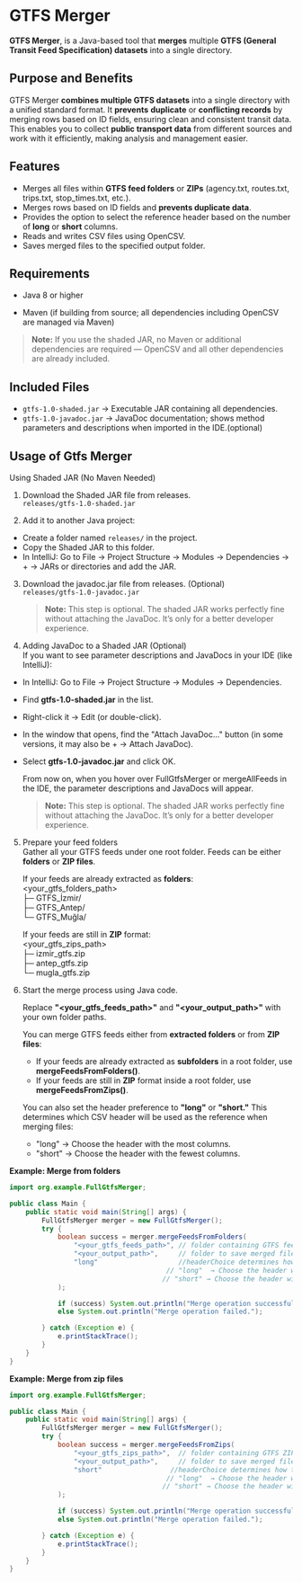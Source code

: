 # GTFS Merger

**GTFS Merger**, is a Java-based tool that **merges** multiple **GTFS (General Transit Feed Specification) datasets** into a single directory.

## Purpose and Benefits  
GTFS Merger **combines multiple GTFS datasets** into a single directory with a unified standard format. It **prevents** **duplicate** or **conflicting records** by merging rows based on ID fields, ensuring clean and consistent transit data. This enables you to collect **public transport data** from different sources and work with it efficiently, making analysis and management easier.

## Features
- Merges all files within **GTFS feed folders** or **ZIPs** (agency.txt, routes.txt, trips.txt, stop_times.txt, etc.).  
- Merges rows based on ID fields and **prevents duplicate data**.  
- Provides the option to select the reference header based on the number of **long** or **short** columns.
- Reads and writes CSV files using OpenCSV.
- Saves merged files to the specified output folder.


## Requirements

-  Java 8 or higher

-  Maven (if building from source; all dependencies including OpenCSV are managed via Maven)

  > **Note:** If you use the shaded JAR, no Maven or additional dependencies are required — OpenCSV and all other dependencies are already included.

## Included Files  

- `gtfs-1.0-shaded.jar` → Executable JAR containing all dependencies.
- `gtfs-1.0-javadoc.jar` → JavaDoc documentation; shows method parameters and descriptions when imported in the IDE.(optional)
  
## Usage of Gtfs Merger
 Using Shaded JAR (No Maven Needed)
 1. Download the Shaded JAR file from releases.  
 `releases/gtfs-1.0-shaded.jar`

2. Add it to another Java project:

- Create a folder named `releases/` in the project.
- Copy the Shaded JAR to this folder.  
- In IntelliJ: Go to File → Project Structure → Modules → Dependencies → + → JARs or directories and add the JAR.

3. Download the javadoc.jar file from releases. (Optional)     
 `releases/gtfs-1.0-javadoc.jar`
  
   > **Note:** This step is optional. The shaded JAR works perfectly fine without attaching the JavaDoc. It’s only for a better developer experience.
4. Adding JavaDoc to a Shaded JAR  (Optional)  
   If you want to see parameter descriptions and JavaDocs in your IDE (like IntelliJ):
- In IntelliJ: Go to File → Project Structure → Modules → Dependencies.

- Find **gtfs-1.0-shaded.jar** in the list.

- Right-click it → Edit (or double-click).

- In the window that opens, find the "Attach JavaDoc..." button (in some versions, it may also be + → Attach JavaDoc).

- Select **gtfs-1.0-javadoc.jar** and click OK.

  From now on, when you hover over FullGtfsMerger or mergeAllFeeds in the IDE, the parameter descriptions and JavaDocs will appear.  
  
  > **Note:** This step is optional. The shaded JAR works perfectly fine without attaching the JavaDoc. It’s only for a better developer experience.
5. Prepare your feed folders  
 Gather all your GTFS feeds under one root folder. Feeds can be either **folders** or **ZIP files**.  

   If your feeds are already extracted as **folders**:  
            <your_gtfs_folders_path>   
                     ├─ GTFS_İzmir/  
                     ├─ GTFS_Antep/  
                     └─ GTFS_Muğla/
      
   If your feeds are still in **ZIP** format:  
            <your_gtfs_zips_path>  
                     ├─ izmir_gtfs.zip  
                     ├─ antep_gtfs.zip  
                     └─ mugla_gtfs.zip  
      

 6. Start the merge process using Java code.
    
    Replace  **"<your_gtfs_feeds_path>"** and  **"<your_output_path>"** with your own folder paths.
       
    You can merge GTFS feeds either from **extracted folders** or from **ZIP files**:       
     - If your feeds are already extracted as **subfolders** in a root folder, use **mergeFeedsFromFolders()**.     
     - If your feeds are still in **ZIP** format inside a root folder, use **mergeFeedsFromZips()**.
       
    You can also set the header preference to **"long"** or **"short."** This determines which CSV header will be used as the reference when merging files:    
      - "long"  → Choose the header with the most columns.      
      - "short" → Choose the header with the fewest columns.    

**Example: Merge from folders**
```java
import org.example.FullGtfsMerger;

public class Main {
    public static void main(String[] args) {
        FullGtfsMerger merger = new FullGtfsMerger();
        try {
            boolean success = merger.mergeFeedsFromFolders(
                "<your_gtfs_feeds_path>", // folder containing GTFS feed folders
                "<your_output_path>",     // folder to save merged files
                "long"                    //headerChoice determines how the reference header is chosen:
                                       // "long"  → Choose the header with the most columns.
                                      // "short" → Choose the header with the fewest columns.
            );

            if (success) System.out.println("Merge operation successful.");
            else System.out.println("Merge operation failed.");

        } catch (Exception e) {
            e.printStackTrace();
        }
    }
}
  ```
**Example: Merge from zip files**
```java
import org.example.FullGtfsMerger;

public class Main {
    public static void main(String[] args) {
        FullGtfsMerger merger = new FullGtfsMerger();
        try {
            boolean success = merger.mergeFeedsFromZips(
                "<your_gtfs_zips_path>",  // folder containing GTFS ZIP files
                "<your_output_path>",     // folder to save merged files
                "short"                 //headerChoice determines how the reference header is chosen:
                                       // "long"  → Choose the header with the most columns.
                                      // "short" → Choose the header with the fewest columns.
            );

            if (success) System.out.println("Merge operation successful.");
            else System.out.println("Merge operation failed.");

        } catch (Exception e) {
            e.printStackTrace();
        }
    }
}
